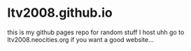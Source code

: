 # ltv2008.github.io
this is my github pages repo for random stuff I host
uhh go to ltv2008.neocities.org if you want a good website...
